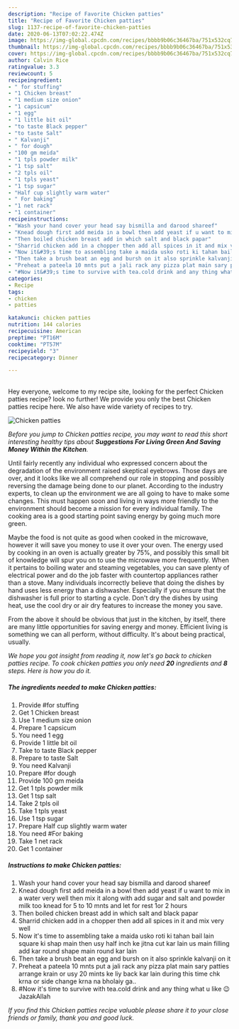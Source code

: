 ```yaml
---
description: "Recipe of Favorite Chicken patties"
title: "Recipe of Favorite Chicken patties"
slug: 1137-recipe-of-favorite-chicken-patties
date: 2020-06-13T07:02:22.474Z
image: https://img-global.cpcdn.com/recipes/bbbb9b06c36467ba/751x532cq70/chicken-patties-recipe-main-photo.jpg
thumbnail: https://img-global.cpcdn.com/recipes/bbbb9b06c36467ba/751x532cq70/chicken-patties-recipe-main-photo.jpg
cover: https://img-global.cpcdn.com/recipes/bbbb9b06c36467ba/751x532cq70/chicken-patties-recipe-main-photo.jpg
author: Calvin Rice
ratingvalue: 3.3
reviewcount: 5
recipeingredient:
- " for stuffing"
- "1 Chicken breast"
- "1 medium size onion"
- "1 capsicum"
- "1 egg"
- "1 little bit oil"
- "to taste Black pepper"
- "to taste Salt"
- " Kalvanji"
- " for dough"
- "100 gm meida"
- "1 tpls powder milk"
- "1 tsp salt"
- "2 tpls oil"
- "1 tpls yeast"
- "1 tsp sugar"
- "Half cup slightly warm water"
- " For baking"
- "1 net rack"
- "1 container"
recipeinstructions:
- "Wash your hand cover your head say bismilla and darood shareef"
- "Knead dough first add meida in a bowl then add yeast if u want to mix in a water very well then mix it along with add sugar and salt and powder milk too knead for 5 to 10 mnts and let for rest 1or 2 hours"
- "Then boiled chicken breast add in which salt and black papar"
- "Sharrid chicken add in a chopper then add all spices in it and mix very well"
- "Now it&#39;s time to assembling take a maida usko roti ki tahan bail lain square ki shap main then usy half inch ke jitna cut kar lain us main filling add kar round shape main round kar lain"
- "Then take a brush beat an egg and bursh on it also sprinkle kalvanji on it"
- "Preheat a pateela 10 mnts put a jali rack any pizza plat main sary patties arrange krain or usy 20 mints ke liy back kar lain during this time chk krna or side change krna na bholaiy ga.."
- "#Now it&#39;s time to survive with tea.cold drink and any thing what u like 😉JazakAllah"
categories:
- Recipe
tags:
- chicken
- patties

katakunci: chicken patties 
nutrition: 144 calories
recipecuisine: American
preptime: "PT16M"
cooktime: "PT57M"
recipeyield: "3"
recipecategory: Dinner

---
```

<br>
Hey everyone, welcome to my recipe site, looking for the perfect Chicken patties recipe? look no further! We provide you only the best Chicken patties recipe here. We also have wide variety of recipes to try.
<br>


![Chicken patties](https://img-global.cpcdn.com/recipes/bbbb9b06c36467ba/751x532cq70/chicken-patties-recipe-main-photo.jpg)

<i>Before you jump to Chicken patties recipe, you may want to read this short interesting healthy tips about 
<strong>Suggestions For Living Green And Saving Money Within the Kitchen</strong>.</i>
</br>

Until fairly recently any individual who expressed concern about the degradation of the environment raised skeptical eyebrows. Those days are over, and it looks like we all comprehend our role in stopping and possibly reversing the damage being done to our planet. According to the industry experts, to clean up the environment we are all going to have to make some changes. This must happen soon and living in ways more friendly to the environment should become a mission for every individual family. The cooking area is a good starting point saving energy by going much more green.

Maybe the food is not quite as good when cooked in the microwave, however it will save you money to use it over your oven. The energy used by cooking in an oven is actually greater by 75%, and possibly this small bit of knowledge will spur you on to use the microwave more frequently. When it pertains to boiling water and steaming vegetables, you can save plenty of electrical power and do the job faster with countertop appliances rather than a stove. Many individuals incorrectly believe that doing the dishes by hand uses less energy than a dishwasher. Especially if you ensure that the dishwasher is full prior to starting a cycle. Don't dry the dishes by using heat, use the cool dry or air dry features to increase the money you save.

From the above it should be obvious that just in the kitchen, by itself, there are many little opportunities for saving energy and money. Efficient living is something we can all perform, without difficulty. It's about being practical, usually.


<i>We hope you got insight from reading it, now let's go back to chicken patties recipe. To cook chicken patties you only need <strong>20</strong> ingredients and <strong>8</strong> steps. Here is how you do it.
</i>

##### The ingredients needed to make Chicken patties:

1. Provide  #for stuffing
1. Get 1 Chicken breast
1. Use 1 medium size onion
1. Prepare 1 capsicum
1. You need 1 egg
1. Provide 1 little bit oil
1. Take to taste Black pepper
1. Prepare to taste Salt
1. You need  Kalvanji
1. Prepare  #for dough
1. Provide 100 gm meida
1. Get 1 tpls powder milk
1. Get 1 tsp salt
1. Take 2 tpls oil
1. Take 1 tpls yeast
1. Use 1 tsp sugar
1. Prepare Half cup slightly warm water
1. You need  #For baking
1. Take 1 net rack
1. Get 1 container


##### Instructions to make Chicken patties:

1. Wash your hand cover your head say bismilla and darood shareef
1. Knead dough first add meida in a bowl then add yeast if u want to mix in a water very well then mix it along with add sugar and salt and powder milk too knead for 5 to 10 mnts and let for rest 1or 2 hours
1. Then boiled chicken breast add in which salt and black papar
1. Sharrid chicken add in a chopper then add all spices in it and mix very well
1. Now it&#39;s time to assembling take a maida usko roti ki tahan bail lain square ki shap main then usy half inch ke jitna cut kar lain us main filling add kar round shape main round kar lain
1. Then take a brush beat an egg and bursh on it also sprinkle kalvanji on it
1. Preheat a pateela 10 mnts put a jali rack any pizza plat main sary patties arrange krain or usy 20 mints ke liy back kar lain during this time chk krna or side change krna na bholaiy ga..
1. #Now it&#39;s time to survive with tea.cold drink and any thing what u like 😉JazakAllah


<i>If you find this Chicken patties recipe valuable please share it to your close friends or family, thank you and good luck.</i>

